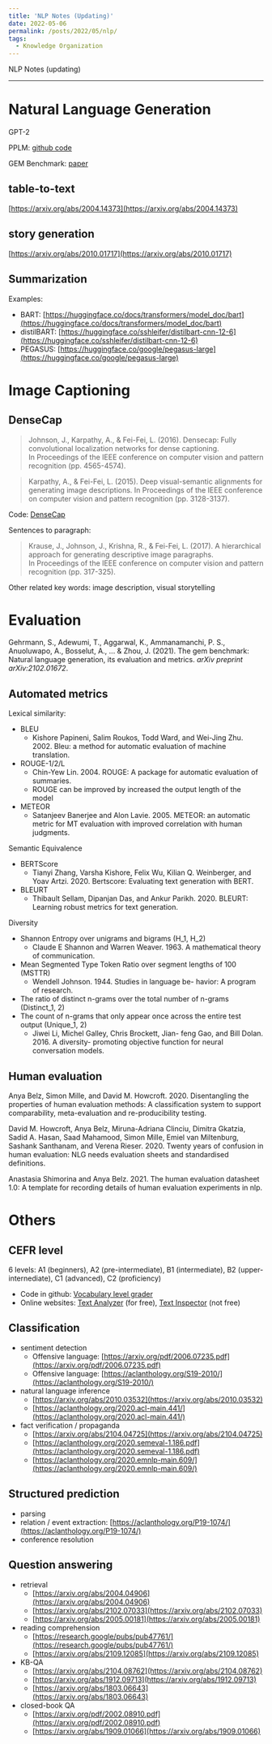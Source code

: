 ```yaml
---
title: 'NLP Notes (Updating)'
date: 2022-05-06
permalink: /posts/2022/05/nlp/
tags:
  - Knowledge Organization
---
```


NLP Notes (updating)

---

# Natural Language Generation

GPT-2

PPLM: [github code](https://github.com/uber-research/PPLM)

GEM Benchmark: [paper](https://arxiv.org/pdf/2102.01672.pdf) 

## table-to-text
[https://arxiv.org/abs/2004.14373](https://arxiv.org/abs/2004.14373)

## story generation

[https://arxiv.org/abs/2010.01717](https://arxiv.org/abs/2010.01717)

## Summarization

Examples: 
- BART: [https://huggingface.co/docs/transformers/model_doc/bart](https://huggingface.co/docs/transformers/model_doc/bart)
- distilBART: [https://huggingface.co/sshleifer/distilbart-cnn-12-6](https://huggingface.co/sshleifer/distilbart-cnn-12-6)
- PEGASUS: [https://huggingface.co/google/pegasus-large](https://huggingface.co/google/pegasus-large)


# Image Captioning

## DenseCap

> Johnson, J., Karpathy, A., & Fei-Fei, L. (2016). Densecap: Fully convolutional localization networks for dense captioning. In Proceedings of the IEEE conference on computer vision and pattern recognition (pp. 4565-4574). 

> Karpathy, A., & Fei-Fei, L. (2015). Deep visual-semantic alignments for generating image descriptions. In Proceedings of the IEEE conference on computer vision and pattern recognition (pp. 3128-3137).

Code: [DenseCap](https://github.com/jcjohnson/densecap)

Sentences to paragraph: 

> Krause, J., Johnson, J., Krishna, R., & Fei-Fei, L. (2017). A hierarchical approach for generating descriptive image paragraphs. In Proceedings of the IEEE conference on computer vision and pattern recognition (pp. 317-325).

Other related key words: image description, visual storytelling

# Evaluation

Gehrmann, S., Adewumi, T., Aggarwal, K., Ammanamanchi, P. S., Anuoluwapo, A., Bosselut, A., ... & Zhou, J. (2021). The gem benchmark: Natural language generation, its evaluation and metrics. *arXiv preprint arXiv:2102.01672*.

## Automated metrics

Lexical similarity:
- BLEU
    - Kishore Papineni, Salim Roukos, Todd Ward, and Wei-Jing Zhu. 2002. Bleu: a method for automatic evaluation of machine translation.
- ROUGE-1/2/L
    - Chin-Yew Lin. 2004. ROUGE: A package for automatic evaluation of summaries.
    - ROUGE can be improved by increased the output length of the model
- METEOR
    - Satanjeev Banerjee and Alon Lavie. 2005. METEOR: an automatic metric for MT evaluation with improved correlation with human judgments.

Semantic Equivalence
- BERTScore
    - Tianyi Zhang, Varsha Kishore, Felix Wu, Kilian Q. Weinberger, and Yoav Artzi. 2020. Bertscore: Evaluating text generation with BERT.
- BLEURT
    - Thibault Sellam, Dipanjan Das, and Ankur Parikh. 2020. BLEURT: Learning robust metrics for text generation.

Diversity
- Shannon Entropy over unigrams and bigrams (H_1, H_2)
    - Claude E Shannon and Warren Weaver. 1963. A mathematical theory of communication.
- Mean Segmented Type Token Ratio over segment lengths of 100 (MSTTR)
    - Wendell Johnson. 1944. Studies in language be- havior: A program of research.
- The ratio of distinct n-grams over the total number of n-grams (Distinct_1, 2)
- The count of n-grams that only appear once across the entire test output (Unique_1, 2)
    - Jiwei Li, Michel Galley, Chris Brockett, Jian- feng Gao, and Bill Dolan. 2016. A diversity- promoting objective function for neural conversation models.

## Human evaluation

Anya Belz, Simon Mille, and David M. Howcroft. 2020. Disentangling the properties of human evaluation methods: A classification system to support comparability, meta-evaluation and re-producibility testing. 

David M. Howcroft, Anya Belz, Miruna-Adriana Clinciu, Dimitra Gkatzia, Sadid A. Hasan, Saad Mahamood, Simon Mille, Emiel van Miltenburg, Sashank Santhanam, and Verena Rieser. 2020. Twenty years of confusion in human evaluation: NLG needs evaluation sheets and standardised definitions. 

Anastasia Shimorina and Anya Belz. 2021. The human evaluation datasheet 1.0: A template for recording details of human evaluation experiments in nlp.


# Others

## CEFR level
6 levels: A1 (beginners), A2 (pre-intermediate), B1 (intermediate), B2 (upper-internediate), C1 (advanced), C2 (proficiency)

- Code in github: [Vocabulary level grader](https://github.com/openderock/vocabulary-level-grader)
- Online websites: [Text Analyzer](http://www.roadtogrammar.com/textanalysis/) (for free), [Text Inspector](https://textinspector.com/) (not free)

## Classification

- sentiment detection
    - Offensive language: [https://arxiv.org/pdf/2006.07235.pdf](https://arxiv.org/pdf/2006.07235.pdf)
    - Offensive language: [https://aclanthology.org/S19-2010/](https://aclanthology.org/S19-2010/)
- natural language inference
    - [https://arxiv.org/abs/2010.03532](https://arxiv.org/abs/2010.03532)
    - [https://aclanthology.org/2020.acl-main.441/](https://aclanthology.org/2020.acl-main.441/)
- fact verification / propaganda
    - [https://arxiv.org/abs/2104.04725](https://arxiv.org/abs/2104.04725)
    - [https://aclanthology.org/2020.semeval-1.186.pdf](https://aclanthology.org/2020.semeval-1.186.pdf)
    - [https://aclanthology.org/2020.emnlp-main.609/](https://aclanthology.org/2020.emnlp-main.609/)

## Structured prediction

- parsing
- relation / event extraction: [https://aclanthology.org/P19-1074/](https://aclanthology.org/P19-1074/)
- conference resolution

## Question answering

- retrieval
    - [https://arxiv.org/abs/2004.04906](https://arxiv.org/abs/2004.04906)
    - [https://arxiv.org/abs/2102.07033](https://arxiv.org/abs/2102.07033)
    - [https://arxiv.org/abs/2005.00181](https://arxiv.org/abs/2005.00181)
- reading comprehension
    - [https://research.google/pubs/pub47761/](https://research.google/pubs/pub47761/)
    - [https://arxiv.org/abs/2109.12085](https://arxiv.org/abs/2109.12085)
- KB-QA
    - [https://arxiv.org/abs/2104.08762](https://arxiv.org/abs/2104.08762)
    - [https://arxiv.org/abs/1912.09713](https://arxiv.org/abs/1912.09713)
    - [https://arxiv.org/abs/1803.06643](https://arxiv.org/abs/1803.06643)
- closed-book QA
    - [https://arxiv.org/pdf/2002.08910.pdf](https://arxiv.org/pdf/2002.08910.pdf)
    - [https://arxiv.org/abs/1909.01066](https://arxiv.org/abs/1909.01066)
